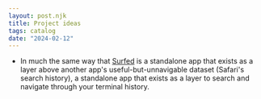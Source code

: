 ```yaml
---
layout: post.njk
title: Project ideas
tags: catalog
date: "2024-02-12"
---
```


- In much the same way that [Surfed](https://surfed.app/) is a standalone app that exists as a layer above another app's useful-but-unnavigable dataset (Safari's search history), a standalone app that exists as a layer to search and navigate through your terminal history.